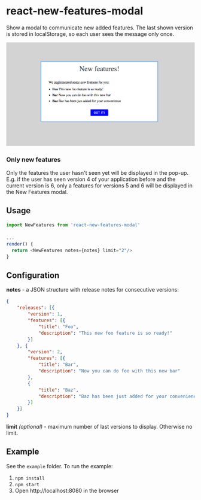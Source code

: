 # react-new-features-modal

Show a modal to communicate new added features. The last shown version is stored in localStorage, so each user sees the message only once.

![screen](docs/screen.png)

### Only new features

Only the features the user hasn't seen yet will be displayed in the pop-up. E.g. if the user has seen version 4 of your application before and the current version is 6, only a features for versions 5 and 6 will be displayed in the New Features modal.


## Usage

```javascript
import NewFeatures from 'react-new-features-modal'

...
render() {
  return <NewFeatures notes={notes} limit="2"/>
}
```

## Configuration

**notes** - a JSON structure with release notes for consecutive versions:

```json
{
    "releases": [{
        "version": 1,
        "features": [{
            "title": "Foo",
            "description": "This new foo feature is so ready!"
        }]
    }, {
        "version": 2,
        "features": [{
            "title": "Bar",
            "description": "Now you can do foo with this new bar"
        },
        {
            "title": "Baz",
            "description": "Baz has been just added for your convenience"
        }]
    }]
}
```

**limit** *(optional)* - maximum number of last versions to display. Otherwise no limit.


## Example

See the `example` folder. To run the example:

1. `npm install`
2. `npm start`
3. Open http://localhost:8080 in the browser
